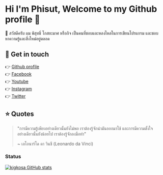 # Hi I'm Phisut, Welcome to my Github profile 👋

🙋 สวัสดีครับ ผม พิสุทธิ์ โกสยะมาศ หรือกิจ เป็นคนที่ชอบและหลงไหลในการเขียนโปรแกรม และชอบหาความรู้และสิ่งใหม่อยู่ตลอด



## 💖 Get in touch
👉 [Github profile](https://kigkosa.github.io)<br>
👉 [Facebook](https://www.facebook.com/Kig.ITS)<br>
👉 [Youtube](https://www.youtube.com/channel/UC-18x5gL2wa6YpQVCTq9vsg)<br>
👉 [Instagram](https://www.instagram.com/kosayamas/)<br>
👉 [Twitter](https://twitter.com/PKosayamat)<br>

## ⭐ Quotes
> "การมีความรู้เพียงอย่างเดียวนั้นยังไม่พอ เราต้องรู้จักนำมันออกมาใช้ และการมีความตั้งใจอย่างเดียวนั้นยังน้อยไป เราต้องรู้จักลงมือทำ"
>
> ~ เลโอนาร์โด ดา วินชี (Leonardo da Vinci)

### Status
[![kigkosa GitHub stats](https://github-readme-stats.vercel.app/api?username=kigkosa)](https://github.com/anuraghazra/github-readme-stats)
